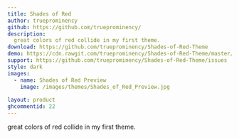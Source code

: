 ```yaml
---
title: Shades of Red
author: trueprominency
github: https://github.com/trueprominency/
description:
  great colors of red collide in my first theme.
download: https://github.com/trueprominency/Shades-of-Red-Theme
demo: https://cdn.rawgit.com/trueprominency/Shades-of-Red-Theme/master/shades-of-red.theme.css
support: https://github.com/trueprominency/Shades-of-Red-Theme/issues
style: dark
images:
  - name: Shades of Red Preview
    image: /images/themes/Shades_of_Red_Preview.jpg
    
layout: product
ghcommentid: 22
---
```

great colors of red collide in my first theme.